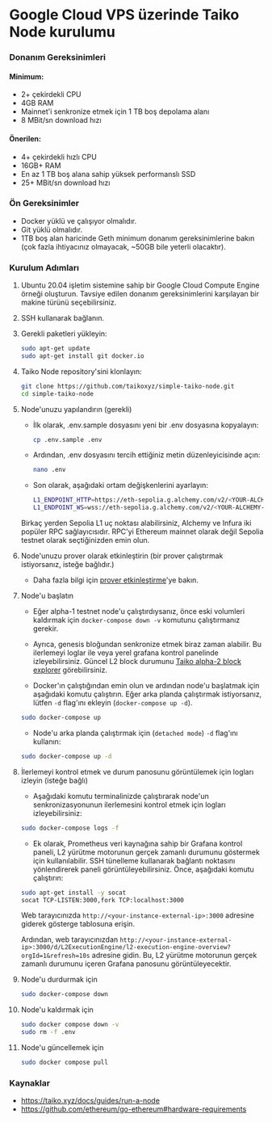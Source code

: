 # Google Cloud VPS üzerinde Taiko Node kurulumu

### Donanım Gereksinimleri

#### Minimum:

- 2+ çekirdekli CPU
- 4GB RAM
- Mainnet'i senkronize etmek için 1 TB boş depolama alanı
- 8 MBit/sn download hızı

#### Önerilen:

- 4+ çekirdekli hızlı CPU
- 16GB+ RAM
- En az 1 TB boş alana sahip yüksek performanslı SSD
- 25+ MBit/sn download hızı

### Ön Gereksinimler

- Docker yüklü ve çalışıyor olmalıdır.
- Git yüklü olmalıdır.
- 1TB boş alan haricinde Geth minimum donanım gereksinimlerine bakın (çok fazla ihtiyacınız olmayacak, ~50GB bile yeterli olacaktır).

### Kurulum Adımları

1. Ubuntu 20.04 işletim sistemine sahip bir Google Cloud Compute Engine örneği oluşturun. Tavsiye edilen donanım gereksinimlerini karşılayan bir makine türünü seçebilirsiniz.

2. SSH kullanarak bağlanın.

3. Gerekli paketleri yükleyin:

   ```bash
   sudo apt-get update
   sudo apt-get install git docker.io
   ```

4. Taiko Node repository'sini klonlayın:

   ```bash
   git clone https://github.com/taikoxyz/simple-taiko-node.git
   cd simple-taiko-node
   ```

5. Node'unuzu yapılandırın (gerekli)

    - İlk olarak, .env.sample dosyasını yeni bir .env dosyasına kopyalayın:

      ```bash
      cp .env.sample .env
      ```

    - Ardından, .env dosyasını tercih ettiğiniz metin düzenleyicisinde açın:

      ```bash
      nano .env
      ```

    - Son olarak, aşağıdaki ortam değişkenlerini ayarlayın:

      ```bash
      L1_ENDPOINT_HTTP=https://eth-sepolia.g.alchemy.com/v2/<YOUR-ALCHEMY-API-KEY>
      L1_ENDPOINT_WS=wss://eth-sepolia.g.alchemy.com/v2/<YOUR-ALCHEMY-API-KEY>
      ```

    Birkaç yerden Sepolia L1 uç noktası alabilirsiniz, Alchemy ve Infura iki popüler RPC sağlayıcısıdır. RPC'yi Ethereum mainnet olarak değil Sepolia testnet olarak seçtiğinizden emin olun.

6. Node'unuzu prover olarak etkinleştirin (bir prover çalıştırmak istiyorsanız, isteğe bağlıdır.)

    - Daha fazla bilgi için [prover etkinleştirme](https://taiko.xyz/docs/guides/enable-a-prover)'ye bakın.

7. Node'u başlatın

    - Eğer alpha-1 testnet node'u çalıştırdıysanız, önce eski volumleri kaldırmak için `docker-compose down -v` komutunu çalıştırmanız gerekir.

    - Ayrıca, genesis bloğundan senkronize etmek biraz zaman alabilir. Bu ilerlemeyi loglar ile veya yerel grafana  kontrol panelinde izleyebilirsiniz. Güncel L2 block durumunu [Taiko alpha-2 block explorer](https://explorer.a2.taiko.xyz) görebilirsiniz.

    - Docker'ın çalıştığından emin olun ve ardından node'u başlatmak için aşağıdaki komutu çalıştırın. Eğer arka planda çalıştırmak istiyorsanız, lütfen `-d` flag'ını ekleyin (`docker-compose up -d`).

    ```bash
    sudo docker-compose up
    ```

    - Node'u arka planda çalıştırmak için (`detached mode`) `-d` flag'ını kullanın:

    ```bash
    sudo docker-compose up -d
    ```

8. İlerlemeyi kontrol etmek ve durum panosunu görüntülemek için logları izleyin (isteğe bağlı)

    - Aşağıdaki komutu terminalinizde çalıştırarak node'un senkronizasyonunun ilerlemesini kontrol etmek için logları izleyebilirsiniz:

    ```bash
    sudo docker-compose logs -f
    ```

    - Ek olarak, Prometheus veri kaynağına sahip bir Grafana kontrol paneli, L2 yürütme motorunun gerçek zamanlı durumunu göstermek için kullanılabilir. SSH tünelleme kullanarak bağlantı noktasını yönlendirerek paneli görüntüleyebilirsiniz. Önce, aşağıdaki komutu çalıştırın:

    ```bash
    sudo apt-get install -y socat
    socat TCP-LISTEN:3000,fork TCP:localhost:3000
    ```

    Web tarayıcınızda `http://<your-instance-external-ip>:3000` adresine giderek gösterge tablosuna erişin.

    Ardından, web tarayıcınızdan `http://<your-instance-external-ip>:3000/d/L2ExecutionEngine/l2-execution-engine-overview?orgId=1&refresh=10s` adresine gidin. Bu, L2 yürütme motorunun gerçek zamanlı durumunu içeren Grafana panosunu görüntüleyecektir.

9. Node'u durdurmak için

    ```bash
    sudo docker-compose down
    ```

10. Node'u kaldırmak için

    ```bash
    sudo docker compose down -v
    sudo rm -f .env
    ```

11. Node'u güncellemek için

    ```bash
    sudo docker compose pull
    ```


### Kaynaklar

- https://taiko.xyz/docs/guides/run-a-node
- https://github.com/ethereum/go-ethereum#hardware-requirements
